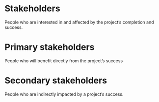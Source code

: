 # Stakeholders

People who are interested in and affected by the project’s completion and success.

# Primary stakeholders
People who will benefit directly from the project’s success

# Secondary stakeholders
People who are indirectly impacted by a project’s success.